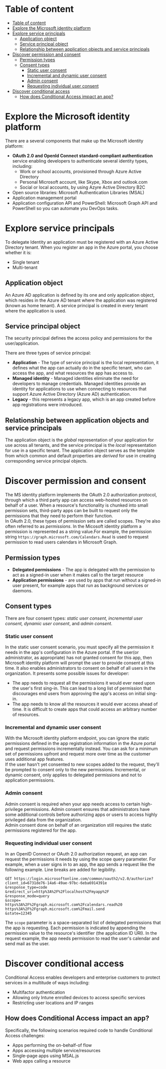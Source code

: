 # Table of content
- [Table of content](#table-of-content)
- [Explore the Microsoft identity platform](#explore-the-microsoft-identity-platform)
- [Explore service principals](#explore-service-principals)
  - [Application object](#application-object)
  - [Service principal object](#service-principal-object)
  - [Relationship between application objects and service principals](#relationship-between-application-objects-and-service-principals)
- [Discover permission and consent](#discover-permission-and-consent)
  - [Permission types](#permission-types)
  - [Consent types](#consent-types)
    - [Static user consent](#static-user-consent)
    - [Incremental and dynamic user consent](#incremental-and-dynamic-user-consent)
    - [Admin consent](#admin-consent)
    - [Requesting individual user consent](#requesting-individual-user-consent)
- [Discover conditional access](#discover-conditional-access)
  - [How does Conditional Access impact an app?](#how-does-conditional-access-impact-an-app)
# Explore the Microsoft identity platform
There are a several components that make up the Microsoft identity platform:
- **OAuth 2.0 and OpenId Connect standard-compliant authentication** service enabling developers to authenticate several identity types, including:
    - Work or school accounts, provisioned through Azure Active Directory
    - Personal Microsoft account, like Skype, Xbox and outlook.com
    - Social or local accounts, by using Azyre Active Directory B2C
- Open source libraries: Microsoft Authentication Libraries (MSAL)
- Application management portal
- Application configuration API and PowerShell: Microsoft Graph API and PowerShell so you can automate you DevOps tasks.

# Explore service principals
To delegate Identity an application must be registered with an Azure Active Directory tenant. When you register an app in the Azure portal, you choose whether it is:
- Single tenant
- Multi-tenant

## Application object
An Azure AD application is defined by its one and only application object, which resides in the Azure AD tenant where the application was registered (known as home tenant).
A service principal is created in every tenant where the application is used. 

## Service principal object
The security principal defines the access policy and permissions for the user/application.

There are three types of service principal:
- **Application** - The type of service principal is the local representation, it defines what the app can actually do in the specific tenant, who can access the app, and what resources the app has access to.
- **Managed identity** - Managed identities eliminate the need for developers to manage credentials. Managed identities provide an identity for applications to use when connecting to resources that support Azure Active Directory (Azure AD) authentication.
- **Legacy** - this represents a legacy app, which is an app created before app registrations were introduced.

## Relationship between application objects and service principals
The application object is the *global* representation of your application for use across all tenants, and the service principal is the *local* representation for use in a specific tenant. The application object serves as the template from which common and default properties are *derived* for use in creating corresponding service principal objects.

# Discover permission and consent
The MS identity platform implements the OAuth 2.0 authorization protocol, through which a third party app can access web-hosted resources on behalf of a user.
When a resource's functionality is chunked into small permission sets, third-party apps can be built to request only the permissions that they need to perform their function.\
In OAuth 2.0, these types of permission sets are called scopes. They're also often referred to as *permissions*. In the Micosoft identity platform a permission is represented as a string value.For example, the permission string `https://graph.microsoft.com/Calendars.Read` is used to request permission to read users calendars in Microsoft Graph.

## Permission types
- **Delegated permissions** - The app is delegated with the permission to act as a signed-in user when it makes call to the target resource
- **Application permissions** - are used by apps that run without a signed-in user present, for example apps that run as background services or daemons.

## Consent types
There are four consent types: *static user consent, incremental user consent, dynamic user consent*, and *admin consent*.

### Static user consent
In the static user consent scenario, you must specify all the permission it needs in the app's configuration in the Azure portal. If the user(or administrator, as appropriate) has not granted consent for this app, then Microsoft identity platform will prompt the user to provide consent at this time. It also enables administrators to consent on behalf of all users in the organization.
It presents some possible issues for developer:
- The app needs to request all the permissions it would ever need upon the user's first sing-in. This can lead to a long list of permission that discourages end users from approving the app's access on initial sing-in.
- The app needs to know all the resources it would ever access ahead of time. It is difficult to create apps that could access an arbitrary number of resources.

### Incremental and dynamic user consent
With the Microsoft identity platform endpoint, you can ignore the static permissions defined in the app registration information in the Azure portal and request permissions incrementally instead. You can ask for a minimum set of permissions upfront and request more over time as the customer uses additional app features.\
If the user hasn't yet consented to new scopes added to the request, they'll be prompted to consent only to the new permissions. Incremental, or dynamic consent, only applies to delegated permissions and not to application permissions.

### Admin consent
Admin consent is required when your app needs access to certain high-privilege permissions. Admin consent ensures that administrators have some additional controls before authorizing apps or users to access highly privileged data from the organization.\
Admin consent done on behalf of an organization still requires the static permissions registered for the app.

### Requesting individual user consent
In an OpenID Connect or OAuth 2.0 authorization request, an app can request the permissions it needs by using the scope query parameter. For example, when a user signs in to an app, the app sends a request like the following example. Line breaks are added for legibility.
```
GET https://login.microsoftonline.com/common/oauth2/v2.0/authorize?
client_id=6731de76-14a6-49ae-97bc-6eba6914391e
&response_type=code
&redirect_uri=http%3A%2F%2Flocalhost%2Fmyapp%2F
&response_mode=query
&scope=
https%3A%2F%2Fgraph.microsoft.com%2Fcalendars.read%20
https%3A%2F%2Fgraph.microsoft.com%2Fmail.send
&state=12345
```
The `scope` parameter is a space-separated list of delegated permissions that the app is requesting. Each permission is indicated by appending the permission value to the resource's identifier (the application ID URI). In the request example, the app needs permission to read the user's calendar and send mail as the user.

# Discover conditional access
Conditional Access enables developers and enterprise customers to protect services in a multitude of ways including:

- Multifactor authentication
- Allowing only Intune enrolled devices to access specific services
- Restricting user locations and IP ranges

## How does Conditional Access impact an app?
Specifically, the following scenarios required code to handle Conditional Access challenges:
- Apps performing the on-behalf-of flow
- Apps accessing multiple service/resources
- Single-page apps using MSAL.js
- Web apps calling a resource
